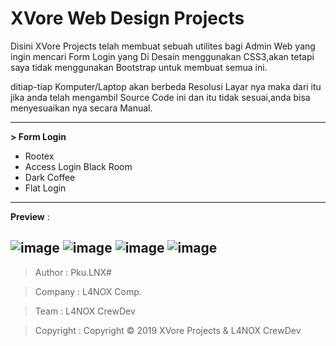 # XVore Web Design Projects
Disini XVore Projects telah membuat sebuah utilites bagi Admin Web yang ingin mencari Form Login yang Di Desain menggunakan CSS3,akan tetapi saya tidak menggunakan Bootstrap untuk membuat semua ini.

ditiap-tiap Komputer/Laptop akan berbeda Resolusi Layar nya maka dari itu jika anda telah mengambil Source Code ini dan itu tidak sesuai,anda bisa menyesuaikan nya secara Manual.

--------------

**> Form Login**
- Rootex
- Access Login Black Room
- Dark Coffee
- Flat Login


--------------
**Preview** :

![image](https://raw.githubusercontent.com/PkuLNX/Xvore/master/HTML/screenshot/rtx.png)
![image](https://raw.githubusercontent.com/PkuLNX/Xvore/master/HTML/screenshot/acs.png)
![image](https://raw.githubusercontent.com/PkuLNX/Xvore/master/HTML/screenshot/dcf.png)
![image](https://raw.githubusercontent.com/PkuLNX/Xvore/master/HTML/screenshot/flg.png)
--------------
> Author : Pku.LNX#

> Company : L4NOX Comp. 

> Team : L4NOX CrewDev

> Copyright : Copyright © 2019 XVore Projects & L4NOX CrewDev
